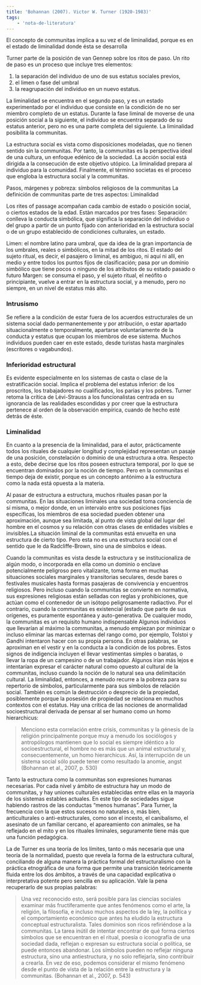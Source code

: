 ```yaml
---
title: 'Bohannan (2007). Victor W. Turner (1920-1983)'
tags:
    - 'nota-de-literatura'
---
```

El concepto de communitas implica a su vez el de liminalidad, porque es en el estado de liminalidad donde ésta se desarrolla

Turner parte de la posición de van Gennep sobre los ritos de paso. Un rito de paso es un proceso que incluye tres elementos: 

1. la separación del individuo de uno de sus estatus sociales previos,
2. el limen o fase del umbral
3. la reagrupación del individuo en un nuevo estatus. 

La liminalidad se encuentra en el segundo paso, y es un estado experimentado por el individuo que consiste en la condición de no ser miembro completo de un estatus. Durante la fase liminal de moverse de una posición social a la siguiente, el individuo se encuentra separado de su estatus anterior, pero no es una parte completa del siguiente. La liminalidad posibilita la communitas.

La estructura social es vista como disposiciones modeladas, que no tienen sentido sin la communitas. Por tanto, la communitas es la perspectiva ideal de una cultura, un enfoque edénico de la sociedad. La acción social está dirigida a la consecución de este objetivo utópico. La liminalidad prepara al individuo para la comunidad. Finalmente, el término societas es el proceso que engloba la estructura social y la communitas.

Pasos, márgenes y pobreza: símbolos religiosos de la communitas
La definición de communitas parte de tres aspectos:
Liminalidad

Los rites of passage acompañan cada cambio de estado o posición social, o ciertos estados de la edad. Estàn marcados por tres fases: 
Separación:  conlleva la conducta simbólica, que significa la separación del individuo o del grupo a partir de un punto fijado con anterioridad en la estructura social o de un grupo establecido de condiciones culturales, un estado. 

Limen: el nombre latino para umbral, que da idea de la gran importancia de los umbrales, reales o simbólicos, en la mitad de los ritos.  El estado del sujeto ritual, es decir, el pasajero o liminal, es ambiguo, ni aquí ni allí, en medio y entre todos los puntos fijos de clasificación; pasa por un dominio simbólico que tiene pocos o ninguno de los atributos de su estado pasado o futuro
Margen: se consuma el paso, y el sujeto ritual, el neófito o principiante, vuelve a entrar en la estructura social, y a menudo, pero no siempre, en un nivel de estatus más alto.

### Intrusismo

Se refiere a la condición de estar fuera de los acuerdos estructurales de un sistema social dado permanentemente y por atribución, o estar apartado situacionalmente o temporalmente, apartarse voluntariamente de la conducta y estatus que ocupan los miembros de ese sistema. Muchos individuos pueden caer en este estado, desde turistas hasta marginales (escritores o vagabundos).

### Inferioridad estructural

Es evidente especialmente en los sistemas de casta o clase de la estratificación social. Implica el problema del estatus inferior: de los proscritos, los trabajadores no cualificados, los parias y los pobres.
Turner retoma la crítica de Lévi-Strauss a los funcionalistas centrada en su ignorancia de las realidades escondidas y por creer que la estructura pertenece al orden de la observación empírica, cuando de hecho esté detrás de éste.

### Liminalidad

En cuanto a la presencia de la liminalidad, para el autor, prácticamente todos los rituales de cualquier longitud y complejidad representan un pasaje de una posición, constelación o dominio de una estructura a otra. Respecto a esto, debe decirse que los ritos poseen estructura temporal, por lo que se encuentran dominados por la noción de tiempo. Pero en la communitas el tiempo deja de existir, porque es un concepto antónimo a la estructura como la nada está opuesta a la materia.

Al pasar de estructura a estructura, muchos rituales pasan por la communitas. En las situaciones liminales una sociedad toma conciencia de sí misma, o mejor donde, en un intervalo entre sus posiciones fijas específicas, los miembros de esa sociedad pueden obtener una aproximación, aunque sea limitada, al punto de vista global del lugar del hombre en el cosmos y su relación con otras clases de entidades visibles e invisibles.La situación liminal de la communitas está envuelta en una estructura de cierto tipo. Pero esta no es una estructura social con el sentido que le da Radcliffe-Brown, sino una de símbolos e ideas. 

Cuando la communitas es vista desde la estructura y se institucionaliza de algún modo, o incorporada en ella como un dominio o enclave potencialmente peligroso pero vitalizante, toma forma en muchas situaciones sociales marginales y transitorias seculares, desde bares o festivales musicales hasta formas pasajeras de convivencia y encuentros religiosos. Pero incluso cuando la communitas se convierte en normativa, sus expresiones religiosas están selladas con reglas y prohibiciones, que actúan como el contenedor de un isótopo peligrosamente radiactivo. Por el contrario, cuando la communitas es existencial (estado que parte de sus orígenes, es puramente espontánea y auto-generativa. De cualquier modo, la communitas es un requisito humano indispensable
Algunos individuos que llevarían al máximo la communitas, a menudo empiezan por minimizar o incluso eliminar las marcas externas del rango como, por ejemplo, Tolstoi y Gandhi intentaron hacer con su propia persona. En otras palabras, se aproximan en el vestir y en la conducta a la condición de los pobres. Estos signos de indigencia incluyen el llevar vestimentas simples o baratas, o llevar la ropa de un campesino o de un trabajador. Algunos irían más lejos e intentarían expresar el carácter natural como opuesto al cultural de la communitas, incluso cuando la noción de lo natural sea una delimitación cultural. La liminalidad, entonces, a menudo recurre a la pobreza para su repertorio de símbolos, particularmente para sus símbolos de relación social. También es común la destrucción o desprecio de la propiedad, posiblemente porque la posesión de propiedad se relaciona en muchos contextos con el estatus.
Hay una crítica de las nociones de anormalidad socioestructural derivada de pensar al ser humano como un homo hierarchicus:

> Menciono esta correlación entre crisis, communitas y la génesis de la religión principalmente porque muy a menudo los sociólogos y antropólogos mantienen que lo social es siempre idéntico a lo socioestructural, el hombre no es más que un animal estructural y, consecuentemente, un homo hierarchicus. Así, la interrupción de un sistema social sólo puede tener como resultado la anomie, angst (Bohannan et al., 2007,  p. 530)

Tanto la estructura como la communitas son expresiones humanas necesarias. Por cada nivel y ámbito de estructura hay un modo de communitas, y hay uniones culturales establecidas entre ellas en la mayoría de los sistemas estables actuales. En este tipo de sociedades sigue habiendo rastros de las conductas “menos humanas”. Para Turner, la frecuencia con la que estos sucesos no naturales o, más bien, anticulturales o anti-estructurales, como son el incesto, el canibalismo, el asesinato de un familiar cercano, el apareamiento con animales, se ha reflejado en el mito y en los rituales liminales, seguramente tiene más que una función pedagógica.

La de Turner es una teoría de los límites, tanto o más necesaria que una teoría de la normalidad, puesto que revela la forma de la estructura cultural, conciliando de alguna manera la práctica formal del estructuralismo con la práctica etnográfica de una forma que permite una transición teóricamente fluida entre los dos ámbitos, a través de una capacidad explicativa o interpretativa potente pero sencilla en su aplicación. Vale la pena recuperarlo de sus propias palabras:

> Una vez reconocido esto, será posible para las ciencias sociales examinar más fructíferamente que antes fenómenos como el arte, la religión, la filosofía, e incluso muchos aspectos de la ley, la política y el comportamiento económico que antes ha eludido la estructura conceptual estructuralista. Tales dominios son ricos refiriéndose a la communitas. La tarea inútil de intentar encontrar  de qué forma ciertos símbolos que se encuentran en el ritual, poesía o iconografía  de una sociedad dada, reflejan o expresan su estructura social o política, se puede entonces abandonar. Los símbolos pueden no reflejar ninguna estructura,  sino una antiestructura, y no solo reflejarla, sino contribuir a crearla. En vez de eso, podemos considerar el mismo fenómeno desde el punto de vista de la relación entre la estructura y la communitas. (Bohannan et al., 2007,  p. 543)
